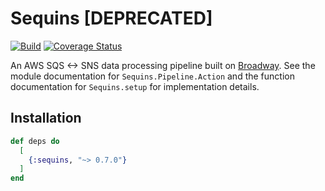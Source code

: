 # Sequins [DEPRECATED]

[![Build](https://github.com/nulib/sequins/actions/workflows/build.yml/badge.svg)](https://github.com/nulib/sequins/actions/workflows/build.yml)
[![Coverage Status](https://coveralls.io/repos/github/nulib/sequins/badge.svg?branch=main)](https://coveralls.io/github/nulib/sequins?branch=main)

An AWS SQS <-> SNS data processing pipeline built on [Broadway](https://hexdocs.pm/broadway/). See the
module documentation for `Sequins.Pipeline.Action` and the function documentation for `Sequins.setup`
for implementation details.

## Installation

```elixir
def deps do
  [
    {:sequins, "~> 0.7.0"}
  ]
end
```
